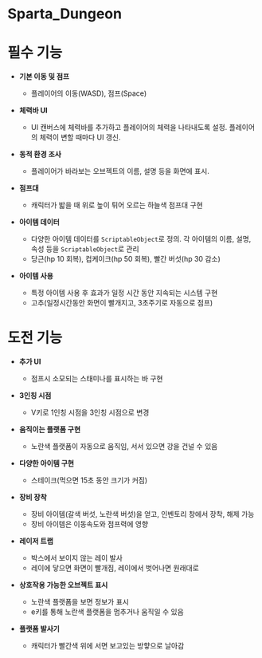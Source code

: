 # Sparta_Dungeon

# 필수 기능

- **기본 이동 및 점프**
    - 플레이어의 이동(WASD), 점프(Space)
    
- **체력바 UI** 
    - UI 캔버스에 체력바를 추가하고 플레이어의 체력을 나타내도록 설정. 플레이어의 체력이 변할 때마다 UI 갱신.
      
- **동적 환경 조사** 
    - 플레이어가 바라보는 오브젝트의 이름, 설명 등을 화면에 표시.
      
- **점프대** 
    - 캐릭터가 밟을 때 위로 높이 튀어 오르는 하늘색 점프대 구현

- **아이템 데이터** 
    - 다양한 아이템 데이터를 `ScriptableObject`로 정의. 각 아이템의 이름, 설명, 속성 등을 `ScriptableObject`로 관리
    - 당근(hp 10 회복), 컵케이크(hp 50 회복), 빨간 버섯(hp 30 감소)
      
- **아이템 사용**
    - 특정 아이템 사용 후 효과가 일정 시간 동안 지속되는 시스템 구현
    - 고추(일정시간동안 화면이 빨개지고, 3초주기로 자동으로 점프)




# 도전 기능
      
- **추가 UI**
    - 점프시 소모되는 스태미나를 표시하는 바 구현

- **3인칭 시점** 
    - V키로 1인칭 시점을 3인칭 시점으로 변경

- **움직이는 플랫폼 구현** 
    - 노란색 플랫폼이 자동으로 움직임, 서서 있으면 강을 건널 수 있음

- **다양한 아이템 구현** 
    - 스테이크(먹으면 15초 동안 크기가 커짐)
      
- **장비 장착** 
    - 장비 아이템(갈색 버섯, 노란색 버섯)을 얻고, 인벤토리 창에서 장착, 해제 가능
    - 장비 아이템은 이동속도와 점프력에 영향
      
- **레이저 트랩** 
    - 박스에서 보이지 않는 레이 발사
    - 레이에 닿으면 화면이 빨개짐, 레이에서 벗어나면 원래대로

- **상호작용 가능한 오브젝트 표시** 
    - 노란색 플랫폼을 보면 정보가 표시
    - e키를 통해 노란색 플랫폼을 멈추거나 움직일 수 있음
      
- **플랫폼 발사기** 
    - 캐릭터가 빨간색 위에 서면 보고있는 방햫으로 날아감
      
